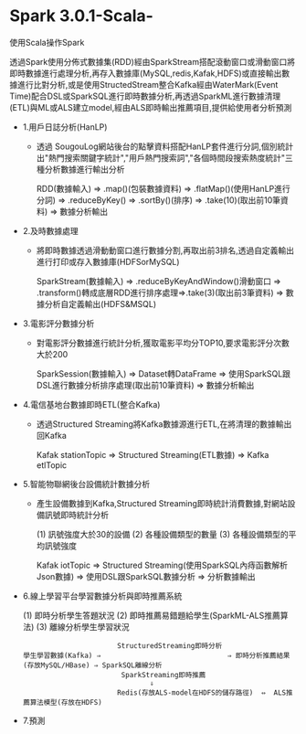 # Spark 3.0.1-Scala-
使用Scala操作Spark

透過Spark使用分佈式數據集(RDD)經由SparkStream搭配滾動窗口或滑動窗口將即時數據進行處理分析,再存入數據庫(MySQL,redis,Kafak,HDFS)或直接輸出數據進行比對分析,或是使用StructedStream整合Kafka經由WaterMark(Event Time)配合DSL或SparkSQL進行即時數據分析,再透過SparkML進行數據清理(ETL)與ML或ALS建立model,經由ALS即時輸出推薦項目,提供給使用者分析預測

- 1.用戶日誌分析(HanLP)
  - 透過 SougouLog網站後台的點擊資料搭配HanLP套件進行分詞,個別統計出"熱門搜索關鍵字統計","用戶熱門搜索詞","各個時間段搜索熱度統計"三種分析數據進行輸出分析
  
    RDD(數據輸入) ⇒ .map()(包裝數據資料) ⇒ .flatMap()(使用HanLP進行分詞) ⇒ .reduceByKey() ⇒ .sortBy()(排序) ⇒ .take(10)(取出前10筆資料) ⇒ 數據分析輸出
    
- 2.及時數據處理
  - 將即時數據透過滑動動窗口進行數據分割,再取出前3排名,透過自定義輸出進行打印或存入數據庫(HDFSorMySQL)
  
    SparkStream(數據輸入) ⇒ .reduceByKeyAndWindow()滑動窗口 ⇒ .transform()轉成底層RDD進行排序處理⇒.take(3)(取出前3筆資料) ⇒ 數據分析自定義輸出(HDFS&MSQL)

- 3.電影評分數據分析

  - 對電影評分數據進行統計分析,獲取電影平均分TOP10,要求電影評分次數大於200
 
    SparkSession(數據輸入) ⇒ Dataset轉DataFrame ⇒ 使用SparkSQL跟DSL進行數據分析排序處理(取出前10筆資料) ⇒   數據分析輸出

- 4.電信基地台數據即時ETL(整合Kafka)

  - 透過Structured Streaming將Kafka數據源進行ETL,在將清理的數據輸出回Kafka
  
    Kafak stationTopic ⇒ Structured Streaming(ETL數據) ⇒ Kafka etlTopic

- 5.智能物聯網後台設備統計數據分析
    
  - 產生設備數據到Kafka,Structured Streaming即時統計消費數據,對網站設備訊號即時統計分析
  
    (1) 訊號強度大於30的設備
    (2) 各種設備類型的數量
    (3) 各種設備類型的平均訊號強度
    
    Kafak iotTopic ⇒ Structured Streaming(使用SparkSQL內痔函數解析Json數據) ⇒ 使用DSL跟SparkSQL數據分析 ⇒ 分析數據輸出

- 6.線上學習平台學習數據分析與即時推薦系統 

    (1) 即時分析學生答題狀況
    (2) 即時推薦易錯題給學生(SparkML-ALS推薦算法)
    (3) 離線分析學生學習狀況
    

                             StructuredStreaming即時分析
      學生學習數據(Kafka) ⇒                               ⇒ 即時分析推薦結果(存放MySQL/HBase) ⇒ SparkSQL離線分析
                              SparkStreaming即時推薦
                                     ⇓
                             Redis(存放ALS-model在HDFS的儲存路徑)  ⇔  ALS推薦算法模型(存放在HDFS)
                           
- 7.預測
